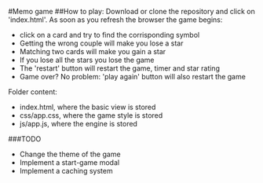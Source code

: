 #Memo game
##How to play:
Download or clone the repository and click on 'index.html'.
As soon as you refresh the browser the game begins:
* click on a card and try to find the corrisponding symbol
* Getting the wrong couple will make you lose a star
* Matching two cards will make you gain a star
* If you lose all the stars you lose the game
* The 'restart' button will restart the game, timer and star rating
* Game over? No problem: 'play again' button will also restart the game

Folder content:
* index.html, where the basic view is stored
* css/app.css, where the game style is stored
* js/app.js, where the engine is stored


###TODO
- Change the theme of the game
- Implement a start-game modal
- Implement a caching system